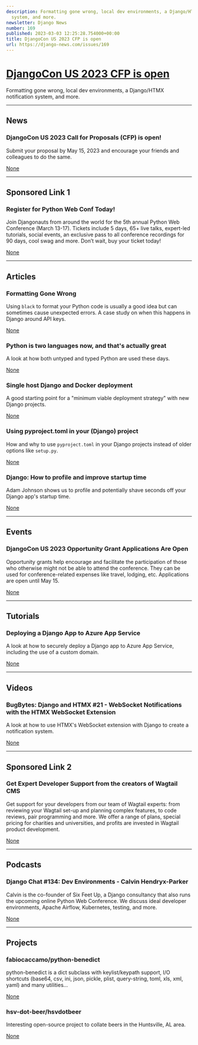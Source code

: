 ```yaml
---
description: Formatting gone wrong, local dev environments, a Django/HTMX notification
  system, and more.
newsletter: Django News
number: 169
published: 2023-03-03 12:25:28.754000+00:00
title: DjangoCon US 2023 CFP is open
url: https://django-news.com/issues/169
---
```


# [DjangoCon US 2023 CFP is open](https://django-news.com/issues/169)

Formatting gone wrong, local dev environments, a Django/HTMX notification system, and more.

  ----

  ## News

  ### DjangoCon US 2023 Call for Proposals (CFP) is open!

  <p>Submit your proposal by May 15, 2023 and encourage your friends and colleagues to do the same.</p>

  [None](None)

  ----

  ## Sponsored Link 1

  ### Register for Python Web Conf Today!

  <p>Join Djangonauts from around the world for the 5th annual Python Web Conference (March 13-17). Tickets include 5 days, 65+ live talks, expert-led tutorials, social events, an exclusive pass to all conference recordings for 90 days, cool swag and more. Don’t wait, buy your ticket today!</p>

  [None](None)

  ----

  ## Articles

  ### Formatting Gone Wrong

  <p>Using <code>black</code> to format your Python code is usually a good idea but can sometimes cause unexpected errors. A case study on when this happens in Django around API keys.</p>

  [None](None)

  ### Python is two languages now, and that's actually great

  <p>A look at how both untyped and typed Python are used these days.</p>

  [None](None)

  ### Single host Django and Docker deployment

  <p>A good starting point for a "minimum viable deployment strategy" with new Django projects.</p>

  [None](None)

  ### Using pyproject.toml in your (Django) project

  <p>How and why to use <code>pyproject.toml</code> in your Django projects instead of older options like <code>setup.py</code>.</p>

  [None](None)

  ### Django: How to profile and improve startup time

  <p>Adam Johnson shows us to profile and potentially shave seconds off your Django app's startup time.</p>

  [None](None)

  ----

  ## Events

  ### DjangoCon US 2023 Opportunity Grant Applications Are Open

  <p>Opportunity grants help encourage and facilitate the participation of those who otherwise might not be able to attend the conference. They can be used for conference-related expenses like travel, lodging, etc. Applications are open until May 15.</p>

  [None](None)

  ----

  ## Tutorials

  ### Deploying a Django App to Azure App Service

  <p>A look at how to securely deploy a Django app to Azure App Service, including the use of a custom domain.</p>

  [None](None)

  ----

  ## Videos

  ### BugBytes: Django and HTMX #21 - WebSocket Notifications with the HTMX WebSocket Extension

  <p>A look at how to use HTMX's WebSocket extension with Django to create a notification system.</p>

  [None](None)

  ----

  ## Sponsored Link 2

  ### Get Expert Developer Support from the creators of Wagtail CMS

  <p>Get support for your developers from our team of Wagtail experts: from reviewing your Wagtail set-up and planning complex features, to code reviews, pair programming and more. We offer a range of plans, special pricing for charities and universities, and profits are invested in Wagtail product development.</p>

  [None](None)

  ----

  ## Podcasts

  ### Django Chat #134: Dev Environments - Calvin Hendryx-Parker

  <p>Calvin is the co-founder of Six Feet Up, a Django consultancy that also runs the upcoming online Python Web Conference. We discuss ideal developer environments, Apache Airflow, Kubernetes, testing, and more.</p>

  [None](None)

  ----

  ## Projects

  ### fabiocaccamo/python-benedict

  <p>python-benedict is a dict subclass with keylist/keypath support, I/O shortcuts (base64, csv, ini, json, pickle, plist, query-string, toml, xls, xml, yaml) and many utilities...</p>

  [None](None)

  ### hsv-dot-beer/hsvdotbeer

  <p>Interesting open-source project to collate beers in the Huntsville, AL area.</p>

  [None](None)